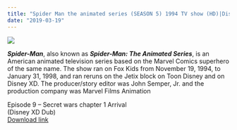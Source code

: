 ```yaml
---
title: "Spider Man the animated series (SEASON 5) 1994 TV show (HD)|Disney XD |Jetix Dub"
date: "2019-03-19"
---
```


[![](https://4.bp.blogspot.com/-sxtxS-dKyo0/WwO6BtJexII/AAAAAAAAAGk/0-tDWDyTcU0lWUSKiV8IL7PUvuTYYhfxgCLcBGAs/s320/345.jpg)](https://4.bp.blogspot.com/-sxtxS-dKyo0/WwO6BtJexII/AAAAAAAAAGk/0-tDWDyTcU0lWUSKiV8IL7PUvuTYYhfxgCLcBGAs/s1600/345.jpg)

  
_**Spider-Man**_, also known as _**Spider-Man: The Animated Series**_, is an American animated television series based on the Marvel Comics superhero of the same name. The show ran on Fox Kids from November 19, 1994, to January 31, 1998, and ran reruns on the Jetix block on Toon Disney and on Disney XD. The producer/story editor was John Semper, Jr. and the production company was Marvel Films Animation  
  
  
Episode 9 – Secret wars chapter 1 Arrival   
(Disney XD Dub)  
[Download link](https://zipansion.com/12YUz)
